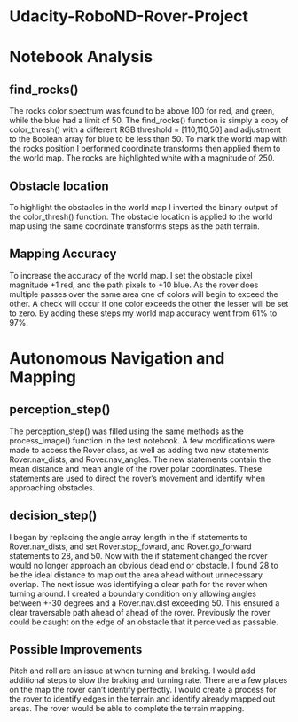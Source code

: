 # Udacity-RoboND-Rover-Project

# Notebook Analysis

## find_rocks()
The rocks color spectrum was found to be above 100 for red, and green, while the blue had a limit of 50. The find_rocks() function is simply a copy of color_thresh() with a different RGB threshold = [110,110,50] and adjustment to the Boolean array for blue to be less than 50. To mark the world map with the rocks position I performed coordinate transforms then applied them to the world map. The rocks are highlighted white with a magnitude of 250. 

## Obstacle location
To highlight the obstacles in the world map I inverted the binary output of the color_thresh() function. The obstacle location is applied to the world map using the same coordinate transforms steps as the path terrain. 

## Mapping Accuracy
To increase the accuracy of the world map. I set the obstacle pixel magnitude +1 red, and the path pixels to +10 blue. As the rover does multiple passes over the same area one of colors will begin to exceed the other. A check will occur if one color exceeds the other the lesser will be set to zero. By adding these steps my world map accuracy went from 61% to 97%. 

# Autonomous Navigation and Mapping

## perception_step()
The perception_step() was filled using the same methods as the process_image() function in the test notebook. A few modifications were made to access the Rover class, as well as adding two new statements Rover.nav_dists, and Rover.nav_angles. The new statements contain the mean distance and mean angle of the rover polar coordinates. These statements are used to direct the rover’s movement and identify when approaching obstacles. 

## decision_step()
I began by replacing the angle array length in the if statements to Rover.nav_dists, and set Rover.stop_foward, and Rover.go_forward statements to 28, and 50. Now with the if statement changed the rover would no longer approach an obvious dead end or obstacle. I found 28 to be the ideal distance to map out the area ahead without unnecessary overlap. The next issue was identifying a clear path for the rover when turning around. I created a boundary condition only allowing angles between +-30 degrees and a Rover.nav.dist exceeding 50. This ensured a clear traversable path ahead of ahead of the rover. Previously the rover could be caught on the edge of an obstacle that it perceived as passable.

## Possible Improvements

Pitch and roll are an issue at when turning and braking. I would add additional steps to slow the braking and turning rate. 
There are a few places on the map the rover can’t identify perfectly. I would create a process for the rover to identify edges in the terrain and identify already mapped out areas. The rover would be able to complete the terrain mapping.  
